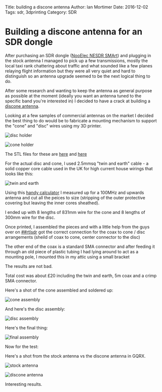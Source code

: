 Title: building a discone antenna
Author: Ian Mortimer
Date: 2016-12-02
Tags: sdr, 3dprinting 
Category: SDR

# Building a discone antenna for an SDR dongle

After purchasing an SDR dongle ([NooElec NESDR SMArt](https://www.amazon.co.uk/NooElec-NESDR-SMArt-Enclosure-R820T2-Based/dp/B01GDN1T4S/ref=sr_1_1?ie=UTF8&qid=1480695130&sr=8-1&keywords=nooelec+smart)) and plugging in the stock antenna I managed to pick up a few transmissions, mostly the local taxi rank chattering about traffic and what sounded like a few planes relaying flight information but they were all very quiet and hard to distinguish so an antenna upgrade seemed to be the next logical thing to do.

After some research and wanting to keep the antenna as general purpose as possible at the moment (ideally you want an antenna tuned to the specific band you're interested in) I decided to have a crack at building a [discone antenna](https://en.wikipedia.org/wiki/Discone_antenna).

Looking at a few samples of commercial antennas on the market I decided the best thing to do would be to fabricate a mounting mechanism to support the "cone" and "disc" wires using my 3D printer.

![disc holder](img/stl_discone_disc.png)

![cone holder](img/stl_discone_cone.png)

The STL files for these are [here](img/discone_cone.stl) and [here](img/discone_disc.stl)

For the actual disc and cone, I used 2.5mmsq "twin and earth" cable - a solid copper core cable used in the UK for high current house wirings that looks like this:

![twin and earth](img/twin_earth.png)

Using this [handy calculator](http://www.changpuak.ch/electronics/calc_11.php) I measured up for a 100MHz and upwards antenna and cut all the peices to size (stripping of the outer protective covering but leaving the inner cores sheathed).

I ended up with 8 lengths of 831mm wire for the cone and 8 lengths of 300mm wire for the disc.

Once printed, I assembled the pieces and with a little help from the guys over on [##rtlsdr](http://irc.netsplit.de/channels/details.php?room=%23%23rtlsdr&net=freenode) got the correct connection for the coax to cone / disc arrangements (sheild of coax to cone, center connector to the disc)

The other end of the coax is a standard SMA connector and after feeding it through an old piece of plastic tubing I had lying around to act as a mounting pole, I mounted this in my attic using a small bracket

The results are not bad.

Total cost was about £20 including the twin and earth, 5m coax and a crimp SMA connector.

Here's a shot of the cone assembled and soldered up:

![cone assembly](img/cone_assembly.jpeg)

And here's the disc assembly:

![disc assembly](img/disc_assembly.jpeg)

Here's the final thing:

![final assembly](img/final_assembly.jpeg)

Now for the test:

Here's a shot from the stock antenna vs the discone antenna in GQRX.

![stock antenna](img/stock_antenna.png)

![discone antenna](img/discone_antenna.png)

Interesting results.
